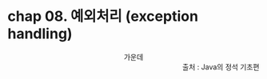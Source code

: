 # chap 08. 예외처리 (exception handling)


<center>가운데</center>  
<div style="text-align: right"> 출처 : Java의 정석 기초편 </div>







